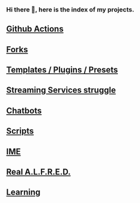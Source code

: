 ### Hi there 👋, here is the index of my projects.


## [Github Actions](github-actions.md)

## [Forks](forks.md)

## [Templates / Plugins / Presets](templates-plugins-presets.md)

## [Streaming Services struggle](streaming-services-struggle.md)

## [Chatbots](chatbots.md)

## [Scripts](scripts.md)

## [IME](ime.md)

## [Real A.L.F.R.E.D.](alfred.md)

## [Learning](learning.md) 
